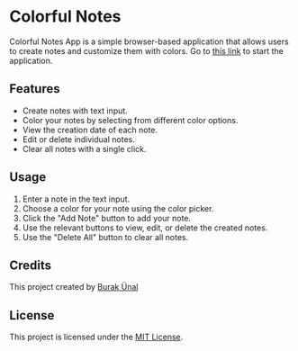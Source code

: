 # Colorful Notes

Colorful Notes App is a simple browser-based application that allows users to create notes and customize them with colors. Go to [this link](https://burakunal28.github.io/colorful-notes) to start the application.

## Features

- Create notes with text input.
- Color your notes by selecting from different color options.
- View the creation date of each note.
- Edit or delete individual notes.
- Clear all notes with a single click.

## Usage

1. Enter a note in the text input.
2. Choose a color for your note using the color picker.
3. Click the "Add Note" button to add your note.
4. Use the relevant buttons to view, edit, or delete the created notes.
5. Use the "Delete All" button to clear all notes.

## Credits

This project created by [Burak Ünal](https://linktr.ee/burakunal28)

## License

This project is licensed under the [MIT License](LICENSE).
